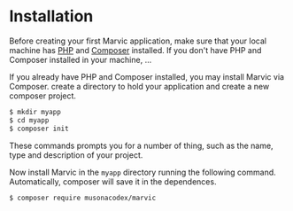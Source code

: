 Installation
============

Before creating your first Marvic application, make sure that your local machine has [PHP](https://php.net/) and [Composer](https://getcomposer.org/) installed. If you don't have PHP and Composer installed in your machine, ...

If you already have PHP and Composer installed, you may install Marvic via Composer. create a directory to hold your application and create a new composer project.

```bash
$ mkdir myapp
$ cd myapp
$ composer init
```

These commands prompts you for a number of thing, such as the name, type and description of your project.

Now install Marvic in the `myapp` directory running the following command. Automatically, composer will save it in the dependences.

```bash
$ composer require musonacodex/marvic
```